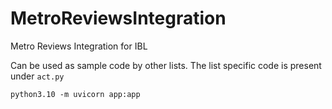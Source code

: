 # MetroReviewsIntegration
Metro Reviews Integration for IBL

Can be used as sample code by other lists. The list specific code is present under ``act.py``

`python3.10 -m uvicorn app:app` 
